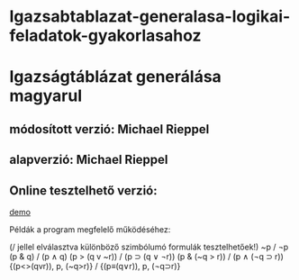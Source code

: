 # Igazsabtablazat-generalasa-logikai-feladatok-gyakorlasahoz

<h1>Igazságtáblázat generálása magyarul</h1>
<h2>módosított verzió: Michael Rieppel</h2>
<h2>alapverzió: Michael Rieppel</h2>

<h2>Online tesztelhető verzió:</h2>
<a href="http://programozas.sterbinaroland.hu/igazsagtabla.html">demo</a>

Példák a program megfelelő működéséhez:

(/ jellel elválasztva különböző szimbólumó formulák tesztelhetőek!)
~p / ¬p
(p & q) / (p ∧ q)
(p > (q v ~r)) / (p ⊃ (q ∨ ¬r))
(p & (~q > r)) / (p ∧ (¬q ⊃ r))
{(p<>(qvr)), p, (~q>r)} / {(p≡(q∨r)), p, (¬q⊃r)}
